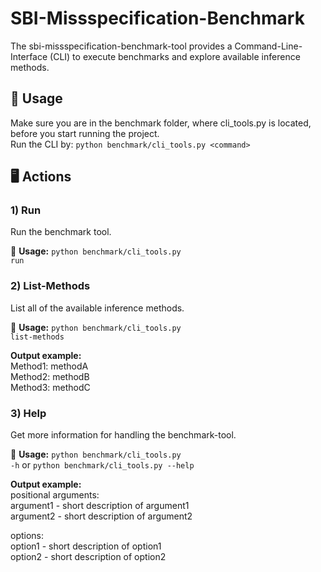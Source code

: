 # SBI-Missspecification-Benchmark

The sbi-missspecification-benchmark-tool provides a Command-Line-Interface (CLI) to execute benchmarks and explore available inference methods.

 ## 🚀 Usage

Make sure you are in the benchmark folder, where cli_tools.py is located, before you start running the project.  
Run the CLI by: <code>python benchmark/cli_tools.py &lt;command&gt; </code>

## 🖥️ Actions
### 1) Run
Run the benchmark tool. 

🚀 **Usage:** <code>python benchmark/cli_tools.py run</code>
 

### 2) List-Methods
List all of the available inference methods. 
 
🚀 **Usage:** <code>python benchmark/cli_tools.py list-methods</code>


**Output example:**  
Method1: methodA  
Method2: methodB  
Method3: methodC  

### 3) Help
Get more information for handling the benchmark-tool.

🚀 **Usage:** <code>python benchmark/cli_tools.py -h</code> or <code>python benchmark/cli_tools.py --help</code>


**Output example:**  
positional arguments:  
argument1 -  short description of argument1  
argument2 -  short description of argument2

options:   
option1  - short description of option1  
option2  - short description of option2
